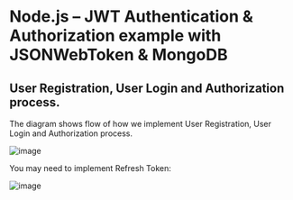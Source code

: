 # Node.js – JWT Authentication & Authorization example with JSONWebToken & MongoDB

## User Registration, User Login and Authorization process.

The diagram shows flow of how we implement User Registration, User Login and Authorization process.

![image](https://github.com/vonguyenphat/nodejs-security-jwt/assets/104634560/7b2ff0a2-eb95-4945-adb4-87dfb0030bf2)

You may need to implement Refresh Token:

![image](https://github.com/vonguyenphat/nodejs-security-jwt/assets/104634560/fa8273a8-b9d5-412e-a2eb-95d51248861c)

